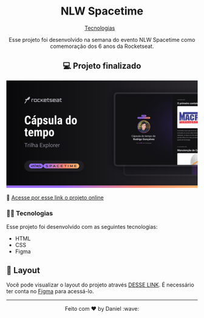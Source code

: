 <h1 align="center">NLW Spacetime</h1>
<p align="center">
  <a href="#-tecnologias">Tecnologias</a>&nbsp;&nbsp;&nbsp;
</p>
<p align="center">
    Esse projeto foi desenvolvido na semana do evento NLW Spacetime como comemoração dos 6 anos da Rocketseat.
</p>

<h2 align="center">💻 Projeto finalizado</h2>
<p align="center" >
    <img src="./.github/preview.png" alt="Prévia do projeto finalizado">
</p>

🚀 [Acesse por esse link o projeto online](https://github.com/danieldemoura/nlw-spacetime)

### 👨‍💻 Tecnologias

Esse projeto foi desenvolvido com as seguintes tecnologias:

- HTML
- CSS
- Figma

## 🔖 Layout

Você pode visualizar o layout do projeto através [DESSE LINK](<https://www.figma.com/file/RePWGzbzb9b0jTzcN1Ts91/C%C3%A1psula-do-tempo-%E2%80%A2-Trilha-Explorer-(Community)>). É necessário ter conta no [Figma](https://figma.com) para acessá-lo.

---

<p align="center">Feito com ♥ by Daniel :wave:</p>
